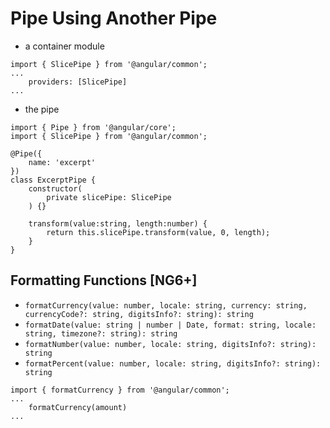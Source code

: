 # Pipe Using Another Pipe

* a container module

```
import { SlicePipe } from '@angular/common';
...
	providers: [SlicePipe]
...
```

* the pipe

```
import { Pipe } from '@angular/core';
import { SlicePipe } from '@angular/common';

@Pipe({
	name: 'excerpt'
})
class ExcerptPipe {
	constructor(
		private slicePipe: SlicePipe
	) {}

	transform(value:string, length:number) {
		return this.slicePipe.transform(value, 0, length);
	}
}
```

## Formatting Functions [NG6+]

* `formatCurrency(value: number, locale: string, currency: string, currencyCode?: string, digitsInfo?: string): string`
* `formatDate(value: string | number | Date, format: string, locale: string, timezone?: string): string`
* `formatNumber(value: number, locale: string, digitsInfo?: string): string`
* `formatPercent(value: number, locale: string, digitsInfo?: string): string`

```
import { formatCurrency } from '@angular/common';
...
	formatCurrency(amount)
...
```
